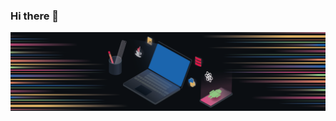 ### Hi there 👋

![](https://github.com/TheGuyWithoutH/TheGuyWithoutH/blob/main/Plan%20de%20travail%201bg.png?raw=true)

<!--
**TheGuyWithoutH/TheGuyWithoutH** is a ✨ _special_ ✨ repository because its `README.md` (this file) appears on your GitHub profile.

Here are some ideas to get you started:

- 🔭 I’m currently working on ...
- 🌱 I’m currently learning ...
- 👯 I’m looking to collaborate on ...
- 🤔 I’m looking for help with ...
- 💬 Ask me about ...
- 📫 How to reach me: ...
- 😄 Pronouns: ...
- ⚡ Fun fact: ...
-->
